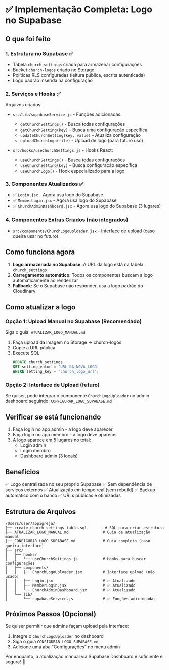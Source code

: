 # ✅ Implementação Completa: Logo no Supabase

## O que foi feito

### 1. Estrutura no Supabase ✅
- Tabela `church_settings` criada para armazenar configurações
- Bucket `church-logos` criado no Storage
- Políticas RLS configuradas (leitura pública, escrita autenticada)
- Logo padrão inserida na configuração

### 2. Serviços e Hooks ✅
Arquivos criados:
- `src/lib/supabaseService.js` - Funções adicionadas:
  - `getChurchSettings()` - Busca todas configurações
  - `getChurchSetting(key)` - Busca uma configuração específica
  - `updateChurchSetting(key, value)` - Atualiza configuração
  - `uploadChurchLogo(file)` - Upload de logo (para futuro uso)
  
- `src/hooks/useChurchSettings.js` - Hooks React:
  - `useChurchSettings()` - Busca todas configurações
  - `useChurchSetting(key)` - Busca configuração específica
  - `useChurchLogo()` - Hook especializado para a logo

### 3. Componentes Atualizados ✅
- ✅ `Login.jsx` - Agora usa logo do Supabase
- ✅ `MemberLogin.jsx` - Agora usa logo do Supabase
- ✅ `ChurchAdminDashboard.jsx` - Agora usa logo do Supabase (3 lugares)

### 4. Componentes Extras Criados (não integrados)
- `src/components/ChurchLogoUploader.jsx` - Interface de upload (caso queira usar no futuro)

## Como funciona agora

1. **Logo armazenada no Supabase**: A URL da logo está na tabela `church_settings`
2. **Carregamento automático**: Todos os componentes buscam a logo automaticamente ao renderizar
3. **Fallback**: Se o Supabase não responder, usa a logo padrão do Cloudinary

## Como atualizar a logo

### Opção 1: Upload Manual no Supabase (Recomendado)
Siga o guia: `ATUALIZAR_LOGO_MANUAL.md`

1. Faça upload da imagem no Storage → church-logos
2. Copie a URL pública
3. Execute SQL:
   ```sql
   UPDATE church_settings 
   SET setting_value = 'URL_DA_NOVA_LOGO'
   WHERE setting_key = 'church_logo_url';
   ```

### Opção 2: Interface de Upload (futuro)
Se quiser, pode integrar o componente `ChurchLogoUploader` no admin dashboard seguindo: `CONFIGURAR_LOGO_SUPABASE.md`

## Verificar se está funcionando

1. Faça login no app admin - a logo deve aparecer
2. Faça login no app membro - a logo deve aparecer
3. A logo aparece em 5 lugares no total:
   - Login admin
   - Login membro
   - Dashboard admin (3 locais)

## Benefícios

✅ Logo centralizada no seu próprio Supabase
✅ Sem dependência de serviços externos
✅ Atualização em tempo real (sem rebuild)
✅ Backup automático com o banco
✅ URLs públicas e otimizadas

## Estrutura de Arquivos

```
/Users/user/appigreja/
├── create-church-settings-table.sql        # SQL para criar estrutura
├── ATUALIZAR_LOGO_MANUAL.md               # Guia de atualização manual
├── CONFIGURAR_LOGO_SUPABASE.md            # Guia completo (caso queira interface)
├── src/
│   ├── hooks/
│   │   └── useChurchSettings.js           # Hooks para buscar configurações
│   ├── components/
│   │   ├── ChurchLogoUploader.jsx         # Interface upload (não usado)
│   │   ├── Login.jsx                      # ✅ Atualizado
│   │   ├── MemberLogin.jsx                # ✅ Atualizado
│   │   └── ChurchAdminDashboard.jsx       # ✅ Atualizado
│   └── lib/
│       └── supabaseService.js             # ✅ Funções adicionadas
```

## Próximos Passos (Opcional)

Se quiser permitir que admins façam upload pela interface:
1. Integre o `ChurchLogoUploader` no dashboard
2. Siga o guia `CONFIGURAR_LOGO_SUPABASE.md`
3. Adicione uma aba "Configurações" no menu admin

Por enquanto, a atualização manual via Supabase Dashboard é suficiente e segura! 🎉
